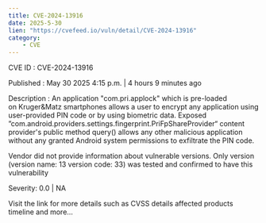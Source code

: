 ```yaml
---
title: CVE-2024-13916
date: 2025-5-30
lien: "https://cvefeed.io/vuln/detail/CVE-2024-13916"
category:
    - CVE
---
```


CVE ID : CVE-2024-13916

Published :  May 30
2025
4:15 p.m. | 4 hours
9 minutes ago

Description : An application "com.pri.applock"
which is pre-loaded on Kruger&Matz smartphones
allows a user to encrypt any application using user-provided PIN code or by using biometric data.
Exposed ”com.android.providers.settings.fingerprint.PriFpShareProvider“ content provider's public method query() allows any other malicious application
without any granted Android system permissions
to exfiltrate the PIN code.

Vendor did not provide information about vulnerable versions.
Only version (version name: 13
version code: 33) was tested and confirmed to have this vulnerability

Severity: 0.0 | NA

Visit the link for more details
such as CVSS details
affected products
timeline
and more...
